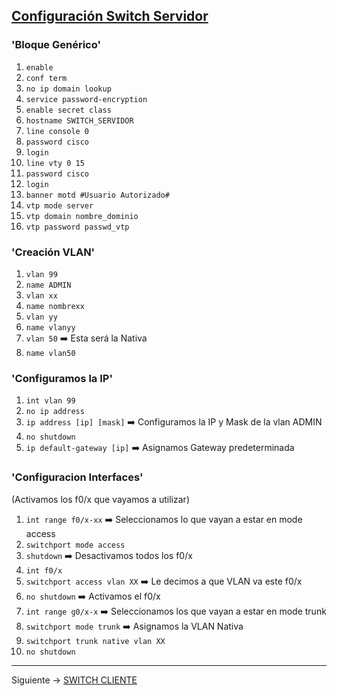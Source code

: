 ## [Configuración Switch Servidor](README.md)

### 'Bloque Genérico'

1. `enable`
2. `conf term`
3. `no ip domain lookup`
4. `service password-encryption`
5. `enable secret class`
6. `hostname SWITCH_SERVIDOR`
7. `line console 0`
8. `password cisco`
9. `login`
10. `line vty 0 15`
11. `password cisco`
12. `login`
13. `banner motd #Usuario Autorizado#`
14. `vtp mode server`
15. `vtp domain nombre_dominio`
16. `vtp password passwd_vtp`

### 'Creación VLAN'

1. `vlan 99`
2. `name ADMIN`
3. `vlan xx`
4. `name nombrexx`
5. `vlan yy`
6. `name vlanyy`
7. `vlan 50` ➡️ Esta será la Nativa
8. `name vlan50`

### 'Configuramos la IP'
1. `int vlan 99`
2. `no ip address`
3. `ip address [ip] [mask]` ➡️ Configuramos la IP y Mask de la vlan ADMIN
4. `no shutdown`
5. `ip default-gateway [ip]` ➡️ Asignamos Gateway predeterminada

### 'Configuracion Interfaces'
(Activamos los f0/x que vayamos a utilizar)

1. `int range f0/x-xx` ➡️ Seleccionamos lo que vayan a estar en mode access
2. `switchport mode access`
3. `shutdown` ➡️ Desactivamos todos los f0/x
4. `int f0/x`
5. `switchport access vlan XX` ➡️ Le decimos a que VLAN va este f0/x
6. `no shutdown` ➡️ Activamos el f0/x
7. `int range g0/x-x` ➡️ Seleccionamos los que vayan a estar en mode trunk
8. `switchport mode trunk` ➡️ Asignamos la VLAN Nativa
9. `switchport trunk native vlan XX`
10. `no shutdown`

---
Siguiente -> [SWITCH CLIENTE](clientesvi.md)
